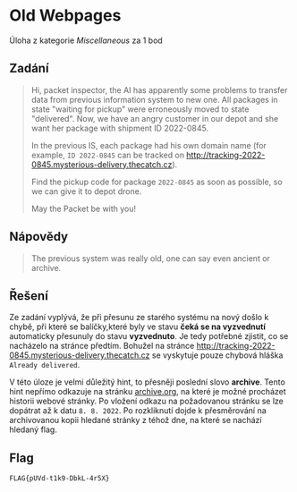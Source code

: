 # Old Webpages
Úloha z kategorie *Miscellaneous* za 1 bod

## Zadání

> Hi, packet inspector, the AI has apparently some problems to transfer data from previous information system to new one. All packages in state "waiting for pickup" were erroneously moved to state "delivered". Now, we have an angry customer in our depot and she want her package with shipment ID 2022-0845.
>
> In the previous IS, each package had his own domain name (for example, `ID 2022-0845` can be tracked on http://tracking-2022-0845.mysterious-delivery.thecatch.cz).
>
> Find the pickup code for package `2022-0845` as soon as possible, so we can give it to depot drone.
>
> May the Packet be with you!

## Nápovědy

> The previous system was really old, one can say even ancient or archive.

## Řešení

Ze zadání vyplývá, že při přesunu ze starého systému na nový došlo k chybě, při které se balíčky,které byly ve stavu **čeká se na vyzvednutí** automaticky přesunuly do stavu **vyzvednuto**. Je tedy potřebné zjistit, co se nacházelo na stránce předtím. Bohužel na stránce http://tracking-2022-0845.mysterious-delivery.thecatch.cz se vyskytuje pouze chybová hláška `Already delivered`.

V této úloze je velmi důležitý hint, to přesněji poslední slovo **archive**. Tento hint nepřímo odkazuje na stránku [archive.org](https://archive.org/web/), na které je možné procházet historii webové stránky. Po vložení odkazu na požadovanou stránku se lze dopátrat až k datu `8. 8. 2022`. Po rozkliknutí dojde k přesměrování na archivovanou kopii hledané stránky z téhož dne, na které se nachází hledaný flag.

## Flag
`FLAG{pUVd-t1k9-DbkL-4r5X}`